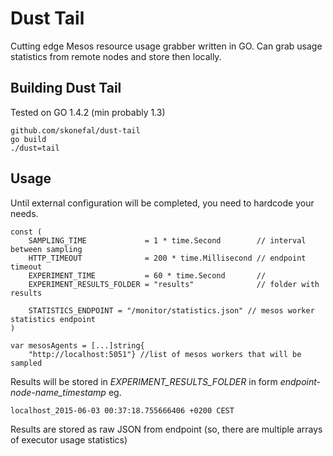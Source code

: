 # Dust Tail

Cutting edge Mesos resource usage grabber written in GO.
Can grab usage statistics from remote nodes and store then locally.

## Building Dust Tail

Tested on GO 1.4.2 (min probably 1.3)

```
github.com/skonefal/dust-tail
go build
./dust=tail
```

## Usage

Until external configuration will be completed, you need to hardcode your needs.

```
const (
	SAMPLING_TIME             = 1 * time.Second        // interval between sampling
	HTTP_TIMEOUT              = 200 * time.Millisecond // endpoint timeout
	EXPERIMENT_TIME           = 60 * time.Second       //
	EXPERIMENT_RESULTS_FOLDER = "results"              // folder with results

	STATISTICS_ENDPOINT = "/monitor/statistics.json" // mesos worker statistics endpoint
)

var mesosAgents = [...]string{
	"http://localhost:5051"} //list of mesos workers that will be sampled

```

Results will be stored in _EXPERIMENT_RESULTS_FOLDER_ in form _endpoint-node-name_timestamp_ eg.

```
localhost_2015-06-03 00:37:18.755666406 +0200 CEST
```

Results are stored as raw JSON from endpoint (so, there are multiple arrays of executor usage statistics)
